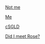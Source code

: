<p><a href="https://www.linkedin.com/in/jayant64/">Not me</a></p>
<p><a href="https://lichess.org/study/mpdwmna1">Me</a></p>
<p></p><a href="cSGLD.pdf">cSGLD</a></p>
<a href="Rose.pdf">Did I meet Rose?</a>
